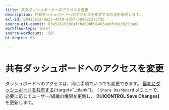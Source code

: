```yaml
---
title: 共有ダッシュボードへのアクセスを変更
description: 共有ダッシュボードへのアクセスを変更する方法を説明します。
exl-id: 0041281a-0a3c-49f8-9a5f-39a02c3acf26
source-git-commit: 03a5161930cafcbe600b96465ee0fc0ecb25cae8
workflow-type: tm+mt
source-wordcount: '58'
ht-degree: 0%

---
```


# 共有ダッシュボードへのアクセスを変更

ダッシュボードへのアクセスは、同じ手順でいつでも変更できます。 [最初にダッシュボードを共有する](../../data-user/dashboards/share-dashboard-with-users.md){:target=&quot;_blank&quot;}。 ( `Share Dashboard` メニューで、必要に応じてユーザー/組織の権限を更新し、 **[!UICONTROL Save Changes]** を更新します。
